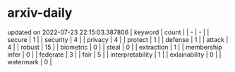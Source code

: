# arxiv-daily
updated on 2022-07-23 22:15:03.387806
| keyword | count |
| - | - |
| secure | 1 |
| security | 4 |
| privacy | 4 |
| protect | 1 |
| defense | 1 |
| attack | 4 |
| robust | 15 |
| biometric | 0 |
| steal | 0 |
| extraction | 1 |
| membership infer | 0 |
| federate | 3 |
| fair | 5 |
| interpretability | 1 |
| exlainability | 0 |
| watermark | 0 |
